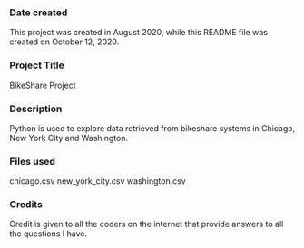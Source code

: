 ### Date created
This project was created in August 2020, while this README file was created on October 12, 2020.

### Project Title
BikeShare Project

### Description
Python is used to explore data retrieved from bikeshare systems in Chicago, New York City and Washington.

### Files used
chicago.csv
new_york_city.csv
washington.csv

### Credits
Credit is given to all the coders on the internet that provide answers to all the questions I have.
